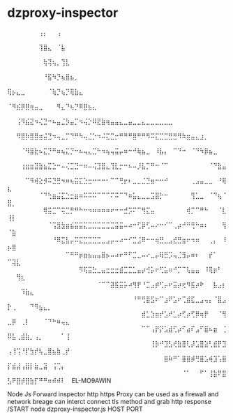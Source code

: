 # dzproxy-inspector



⠀⠀⠀⠀⠀⠀⠀⢠⡄⠀⠀⢠⠀⠀⠀⠀⠀⠀⠀⠀⠀⠀⠀⠀⠀⠀⠀⠀⠀⠀⠀⠀⠀⠀⠀⠀⠀⠀⠀⠀⠀⠀⠀⠀⠀⠀⠀⠀⠀⠀⠀⠀⠀⠀⠀⠀⠀⠀⠀⠀⠀⠀⠀
⠀⠀⠀⠀⠀⠀⠀⢹⣿⣄⠀⠈⣧⠀⠀⠀⠀⠀⠀⠀⠀⠀⠀⠀⠀⠀⠀⠀⠀⠀⠀⠀⠀⠀⠀⠀⠀⠀⠀⠀⠀⠀⠀⠀⠀⠀⠀⠀⠀⠀⠀⠀⠀⠀⠀⠀⠀⠀⠀⠀⠀⠀⠀
⠀⠀⠀⠀⠀⠀⠀⠀⢷⢽⢦⡀⢹⣇⠀⠀⠀⠀⠀⠀⠀⠀⠀⠀⠀⠀⠀⠀⠀⠀⠀⠀⠀⠀⠀⠀⠀⠀⠀⠀⠀⠀⠀⠀⠀⠀⠀⠀⠀⠀⠀⠀⠀⠀⠀⠀⠀⠀⠀⠀⠀⠀⠀
⠀⠀⠀⠀⠀⠀⠀⠀⠘⣯⠳⡙⢦⣿⣦⡀⠀⠀⠀⠀⠀⠀⠀⠀⠀⠀⠀⠀⠀⠀⠀⠀⠀⠀⠀⠀⠀⠀⠀⠀⠀⠀⠀⠀⠀⠀⠀⠀⠀⠀⠀⠀⠀⠀⠀⠀⠀⠀⠀⠀⠀⠀⠀
⢿⡦⣄⣀⠀⠀⠀⠀⠀⠈⢷⡙⢦⡙⢿⣷⣄⠀⠀⠀⠀⠀⠀⠀⠀⠀⠀⠀⠀⠀⠀⠀⠀⠀⠀⠀⠀⠀⠀⠀⠀⠀⠀⠀⠀⠀⠀⠀⠀⠀⠀⠀⠀⠀⠀⠀⠀⠀⠀⠀⠀⠀⠀
⠈⠻⣮⡿⣿⢶⣤⣀⠀⠀⠀⠻⣄⠙⢦⡙⠿⣿⣦⣄⠀⠀⠀⠀⠀⠀⠀⠀⠀⠀⠀⠀⠀⠀⠀⠀⠀⠀⠀⠀⠀⠀⠀⠀⠀⠀⠀⠀⠀⠀⠀⠀⠀⠀⠀⠀⠀⠀⠀⠀⠀⠀⠀
⠀⠀⢨⠻⣮⣝⠲⢌⣙⠒⠦⣤⣈⡳⣤⡉⠲⢬⡑⠿⣟⣷⢶⣤⣤⣄⣀⣤⣀⣀⣄⣀⣀⣀⣀⣀⣀⠀⠀⠀⠀⠀⠀⠀⠀⠀⠀⠀⠀⠀⠀⠀⠀⠀⠀⠀⠀⠀⠀⠀⠀⠀⠀
⠀⠀⠻⣿⡷⣿⣿⣶⣬⣙⠲⢤⣀⡉⠙⠛⠳⢤⣈⡑⠲⠬⣍⣉⡒⠛⠛⠛⣿⠛⠛⠻⠭⣍⣉⣉⣛⣛⠻⠷⣶⣤⣄⣰⡀⠀⠀⠀⠀⠀⠀⠀⠀⠀⠀⠀⠀⠀⠀⠀⠀⠀⠀
⠀⠀⠀⠈⠻⣿⣗⠦⣍⡙⠛⠶⢦⣍⡙⠒⠦⢤⣄⣉⠓⠲⢦⢤⣭⡤⠶⠒⠚⢷⣦⣀⠀⠸⣧⡄⠀⠉⠙⠒⠀⠈⠙⠳⡿⣦⣀⠀⠀⠀⠀⠀⠀⠀⠀⠀⠀⠀⠀⠀⠀⠀⠀
⠀⠀⠀⢰⣶⣶⣽⣷⣦⣍⣑⠒⠤⢌⣉⣙⠒⠶⠤⢬⣹⣿⣄⢹⣇⡒⠒⠦⠤⡸⣧⡉⠛⠒⠈⠉⠀⠀⠀⠀⠀⠀⠀⠀⠀⠈⠙⣷⣤⠀⠀⠀⠀⠀⠀⠀⠀⠀⠀⠀⠀⠀⠀
⠀⠀⠀⠀⠉⠻⢾⣕⡺⠭⣙⣛⠲⠶⢦⣭⣍⣑⣒⠒⠒⠒⠂⠉⠉⢛⡖⠆⣀⣀⣈⣙⣶⠒⠒⠚⠀⠀⠀⠀⠀⢀⣠⣤⣀⣀⠀⠘⢿⣆⠀⠀⠀⠀⠀⠀⠀⠀⠀⠀⠀⠀⠀
⠀⠀⠀⠀⠀⠀⠀⠈⠙⢓⣶⣬⣍⣑⣒⣶⠶⠭⠭⠭⠉⠉⠉⠍⠭⠉⠙⠶⣥⣄⣀⣀⣩⣿⡓⠒⠀⠀⠀⠀⠀⢻⣁⣀⠀⠈⠙⢦⠈⣿⡀⠀⠀⠀⠀⠀⠀⠀⠀⠀⠀⠀⠀
⠀⠀⠀⠀⠀⠀⠀⠀⢿⣭⣉⠉⢭⣉⡛⠛⠓⠒⠲⠶⠶⠶⠶⠖⠒⠒⣚⡩⠍⠉⢻⣍⣤⠀⠀⠀⠀⠀⠀⠀⢾⡉⠉⠛⠓⠀⠀⠈⣇⢸⡇⠀⠀⠀⠀⠀⠀⠀⠀⠀⠀⠀⠀
⠀⠀⠀⠀⠀⠀⠀⠀⠀⠈⢩⣻⣳⣶⣮⣭⣭⣍⣉⣉⣉⣉⣉⣉⣭⣭⠤⠴⠒⢋⡿⢋⠤⠔⠒⠊⠉⢀⡴⠚⠛⢛⠓⠶⠆⠀⠀⠀⢻⠈⣷⠀⠀⠀⠀⠀⠀⠀⠀⠀⠀⠀⠀
⠀⠀⠀⠀⠀⠀⠀⠀⠀⠀⠘⠿⣍⣧⡤⠭⣍⣉⣉⣉⣉⣀⣠⡤⠤⠴⠒⠊⣉⣨⠿⠒⠒⢶⣛⣀⣠⣞⣛⣶⠖⠲⠶⠀⠀⢀⡄⠀⠸⡦⣿⠀⠀⠀⠀⠀⠀⠀⠀⠀⠀⠀⠀
⠀⠀⠀⠀⠀⠀⠀⠀⠀⠀⠀⠀⠀⠉⠛⠛⡶⣶⣦⣤⣤⣿⡦⠤⠴⠖⠛⠋⣉⣀⠤⠔⣀⡤⢿⣛⡩⢤⣈⣻⡤⠶⠆⠀⠀⡞⠁⠀⠀⠉⢽⣇⠀⠀⠀⠀⠀⠀⠀⠀⠀⠀⠀
⠀⠀⠀⠀⠀⠀⠀⠀⠀⠀⠀⠀⠀⠀⠀⠀⠻⢯⣭⣓⣀⣤⣒⣒⣒⣾⣉⣉⣁⣤⡴⢚⡥⠖⢋⣥⠶⠚⡉⠉⢧⣤⣤⠀⠸⢿⡶⠃⠀⠀⠀⢻⣆⠀⠀⠀⠀⠀⠀⠀⠀⠀⠀
⠀⠀⠀⠀⠀⠀⠀⠀⠀⠀⠀⠀⠀⠀⠀⠀⠀⠀⠀⠀⠈⠉⠉⣽⣯⣭⡥⠴⢻⡟⠘⣉⣠⡾⢋⡤⠖⣭⡴⢖⠻⣯⡴⠗⠀⠀⣧⣠⡆⠀⠀⠀⠹⣷⣄⠀⠀⠀⠀⠀⠀⠀⠀
⠀⠀⠀⠀⠀⠀⠀⠀⠀⠀⠀⠀⠀⠀⠀⠀⠀⠀⠀⠀⠀⠀⠀⠀⠀⠀⠀⠀⠘⠛⢛⣿⣫⠖⠉⣰⠟⣡⠖⢉⣾⣏⣀⣠⢤⡄⠈⣿⣠⡗⢀⠀⠀⠀⠙⠻⣦⣄⡀⠀⠀⠀⠀
⠀⠀⠀⠀⠀⠀⠀⠀⠀⠀⠀⠀⠀⠀⠀⠀⠀⠀⠀⠀⠀⠀⠀⠀⠀⠀⠀⠀⠀⠀⣾⣁⣱⣶⡞⣡⠞⣁⡴⢋⡴⢋⡿⢶⡟⠀⠀⠈⢻⣀⡿⠀⢀⡇⠀⠀⠀⠈⠙⠓⠶⢤⣄
⠀⠀⠀⠀⠀⠀⠀⠀⠀⠀⠀⠀⠀⠀⠀⠀⠀⠀⠀⠀⠀⠀⠀⠀⠀⠀⠀⠀⠀⠀⠉⠉⢠⡟⡝⣡⣾⢋⡴⠋⣴⠏⣠⠋⣿⠦⣶⠀⢈⠿⣧⢀⣾⣷⡀⢠⡀⠀⠀⠀⠀⠁⢸
⠀⠀⠀⠀⠀⠀⠀⠀⠀⠀⠀⠀⠀⠀⠀⠀⠀⠀⠀⠀⠀⠀⠀⠀⠀⠀⠀⠀⠀⠀⠀⠀⢸⡷⠚⣹⣣⢞⣷⣿⢇⡼⣡⣿⣵⢃⣾⡟⣹⢠⢸⢩⠘⡏⣳⡞⢧⣀⣿⣦⣷⢀⡞
⠀⠀⠀⠀⠀⠀⠀⠀⠀⠀⠀⠀⠀⠀⠀⠀⠀⠀⠀⠀⠀⠀⠀⠀⠀⠀⠀⠀⠀⠀⠀⠀⠀⠀⠀⣿⠷⠛⠁⣿⣿⡾⢛⣿⣡⢾⣹⢡⣿⡏⣾⣼⢠⣿⡇⣷⣀⣽⠀⢨⢉⡄⠀
⠀⠀⠀⠀⠀⠀⠀⠀⠀⠀⠀⠀⠀⠀⠀⠀⠀⠀⠀⠀⠀⠀⠀⠀⠀⠀⠀⠀⠀⠀⠀⠀⠀⠀⠀⠀⠀⠀⠀⠈⠁⠀⠀⠋⠁⢸⣷⠟⣿⣣⠟⣿⡾⣿⣷⡏⠛⠛⠶⠾⠾⠇
⠀EL-MO9AWIN

Node Js Forward inspector http https Proxy can be used as a firewall and network breage can interct connect tls method and grab http response 
/START node dzproxy-inspector.js HOST PORT
